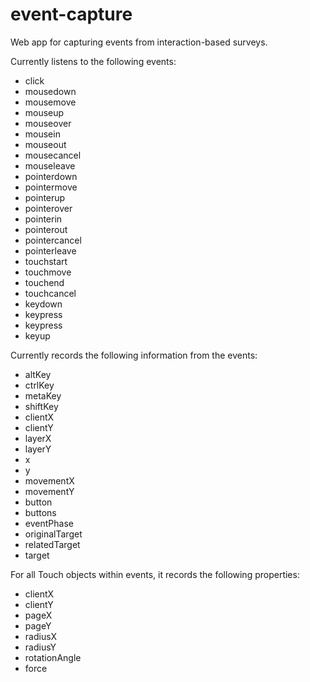 event-capture
=========================
Web app for capturing events from interaction-based surveys.

Currently listens to the following events:
- click
- mousedown
- mousemove
- mouseup
- mouseover
- mousein
- mouseout
- mousecancel
- mouseleave
- pointerdown
- pointermove
- pointerup
- pointerover
- pointerin
- pointerout
- pointercancel
- pointerleave
- touchstart
- touchmove
- touchend
- touchcancel
- keydown
- keypress
- keypress
- keyup

Currently records the following information from the events:
- altKey
- ctrlKey
- metaKey
- shiftKey
- clientX
- clientY
- layerX
- layerY
- x
- y
- movementX
- movementY
- button
- buttons
- eventPhase
- originalTarget
- relatedTarget
- target

For all Touch objects within events, it records the following properties:
- clientX
- clientY
- pageX
- pageY
- radiusX
- radiusY
- rotationAngle
- force

